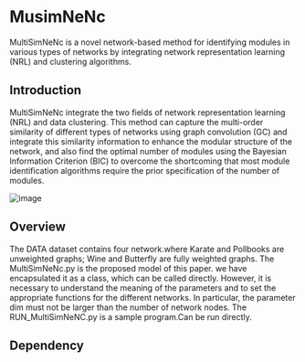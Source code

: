 # MusimNeNc
MultiSimNeNc is a novel network-based method for identifying modules in various types of networks by integrating network representation learning (NRL) and clustering algorithms.

## Introduction
MultiSimNeNc integrate the two fields of network representation learning (NRL) and data clustering. This method can capture the multi-order similarity of different types of networks using graph convolution (GC) and integrate this similarity information to enhance the modular structure of the network, and also find the optimal number of modules using the Bayesian Information Criterion (BIC) to overcome the shortcoming that most module identification algorithms require the prior specification of the number of modules.

![image](https://github.com/HaoWuLab-Bioinformatics/MusimNeNc/blob/main/flowchat.jpg)

## Overview
The DATA dataset contains four network.where Karate and Pollbooks are unweighted graphs; Wine and Butterfly are fully weighted graphs.
The MultiSimNeNc.py is the proposed model of this paper. we have encapsulated it as a class, which can be called directly. However, it is necessary to understand the meaning of the parameters and to set the appropriate functions for the different networks. In particular, the parameter dim must not be larger than the number of network nodes.
The RUN_MultiSimNeNC.py is a sample program.Can be run directly.

## Dependency



